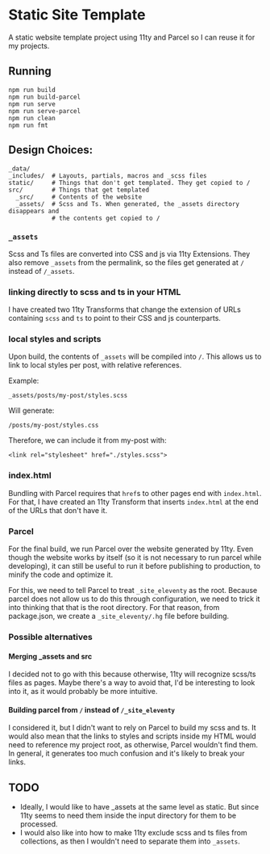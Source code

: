 # Static Site Template

A static website template project using 11ty and Parcel so I can reuse it for my projects.

## Running

```
npm run build
npm run build-parcel
npm run serve
npm run serve-parcel
npm run clean
npm run fmt
```

## Design Choices:

```
_data/
_includes/  # Layouts, partials, macros and _scss files
static/     # Things that don't get templated. They get copied to /
src/        # Things that get templated
  _src/     # Contents of the website
  _assets/  # Scss and Ts. When generated, the _assets directory disappears and
            # the contents get copied to /
```

### `_assets`

Scss and Ts files are converted into CSS and js via 11ty Extensions. They also remove `_assets` from the
permalink, so the files get generated at `/` instead of `/_assets`.

### linking directly to scss and ts in your HTML

I have created two 11ty Transforms that change the extension of URLs containing `scss` and `ts` to
point to their CSS and js counterparts.

### local styles and scripts

Upon build, the contents of `_assets` will be compiled into `/`. This allows us to link to local styles per
post, with relative references.

Example:

```
_assets/posts/my-post/styles.scss
```

Will generate:

```
/posts/my-post/styles.css
```

Therefore, we can include it from my-post with:

```
<link rel="stylesheet" href="./styles.scss">
```

### index.html

Bundling with Parcel requires that `href`s to other pages end with `index.html`. For that, I have
created an 11ty Transform that inserts `index.html` at the end of the URLs that don't have it.

### Parcel

For the final build, we run Parcel over the website generated by 11ty. Even though the website works
by itself (so it is not necessary to run parcel while developing), it can still
be useful to run it before publishing to production, to minify the code and
optimize it.

For this, we need to tell Parcel to treat `_site_eleventy` as the root. Because
parcel does not allow us to do this through configuration, we need to trick it into thinking that
that is the root directory. For that reason, from package.json, we create a `_site_eleventy/.hg` file
before building.

### Possible alternatives

#### Merging \_assets and src

I decided not to go with this because otherwise, 11ty will recognize scss/ts
files as pages. Maybe there's a way to avoid that, I'd be interesting to look
into it, as it would probably be more intuitive.

#### Building parcel from `/` instead of `/_site_eleventy`

I considered it, but I didn't want to rely on Parcel to build my scss and ts. It
would also mean that the links to styles and scripts inside my HTML would need
to reference my project root, as otherwise, Parcel wouldn't find them. In
general, it generates too much confusion and it's likely to break your links.

## TODO

- Ideally, I would like to have \_assets at the same level as static. But since 11ty seems to need them inside the input directory for them to be processed.
- I would also like into how to make 11ty exclude scss and ts files from collections, as then I wouldn't need to separate them into `_assets`.
